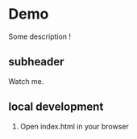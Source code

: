 # Demo

Some description !

## subheader

Watch me.

## local development

1. Open index.html in your browser
